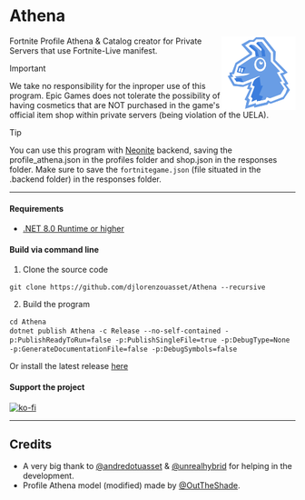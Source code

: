 # Athena
<img src=".github/AthenaLogo.png" height="130" align="right"> 

Fortnite Profile Athena & Catalog creator for Private Servers that use Fortnite-Live manifest.

> [!IMPORTANT]
> We take no responsibility for the inproper use of this program. Epic Games does not tolerate the possibility of having cosmetics that are NOT purchased in the game's official item shop within private servers (being violation of the UELA).

> [!TIP]
> You can use this program with [Neonite](https://github.com/HybridFNBR/Neonite) backend, saving the profile_athena.json in the profiles folder and shop.json in the responses folder. Make sure to save the `fortnitegame.json` (file situated in the .backend folder) in the responses folder.

-----------------

#### Requirements

* <a href='https://dotnet.microsoft.com/en-us/download/dotnet/8.0/runtime'>.NET 8.0 Runtime or higher</a>

#### Build via command line

1. Clone the source code
```
git clone https://github.com/djlorenzouasset/Athena --recursive
```

2. Build the program
```
cd Athena
dotnet publish Athena -c Release --no-self-contained -p:PublishReadyToRun=false -p:PublishSingleFile=true -p:DebugType=None -p:GenerateDocumentationFile=false -p:DebugSymbols=false
```

Or install the latest release [here](https://github.com/djlorenzouasset/Athena/releases/latest) 

#### Support the project
[![ko-fi](https://ko-fi.com/img/githubbutton_sm.svg)](https://ko-fi.com/F1F6IB03D)

-----------------

## Credits
- A very big thank to [@andredotuasset](https://twitter.com/andredotuasset) & [@unrealhybrid](https://twitter.com/unrealhybrid) for helping in the development.
- Profile Athena model (modified) made by [@OutTheShade](https://github.com/OutTheShade).
